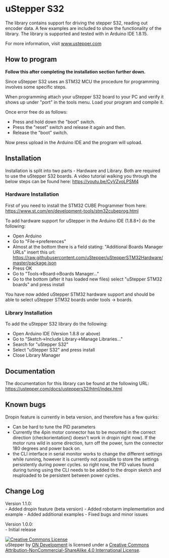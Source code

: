 # uStepper S32

The library contains support for driving the stepper S32, reading out encoder data. A few examples are included to show the functionality of the library.
The library is supported and tested with in Arduino IDE 1.8.15.

For more information, visit www.ustepper.com

## How to program

**Follow this after completing the installation section further down.**

Since uStepper S32 uses an STM32 MCU the procedure for programming involves some specific steps.

When programming attach your uStepper S32 board to your PC and verify it shows up under "port" in the tools menu.
Load your program and compile it.
 
Once error free do as follows:
 - Press and hold down the "boot" switch.
 - Press the "reset" switch and release it again and then.
 - Release the "boot" switch.

Now press upload in the Arduino IDE and the program will upload.

## Installation

Installation is split into two parts - Hardware and Library. Both are required to use the uStepper S32 boards.
A video tutorial walking you through the below steps can be found here: https://youtu.be/CyVZvoLPSM4

### Hardware Installation 

First of you need to install the STM32 CUBE Programmer from here: https://www.st.com/en/development-tools/stm32cubeprog.html

To add hardware support for uStepper in the Arduino IDE (1.8.8+) do the following:
 - Open Arduino
 - Go to "File->preferences"
 - Almost at the bottom there is a field stating: "Additional Boards Manager URLs" insert this url: https://raw.githubusercontent.com/uStepper/uStepperSTM32Hardware/master/package.json
 - Press OK
 - Go to "Tools->Board->Boards Manager..."
 - Go to the bottom (after it has loaded new files) select "uStepper STM32 boards" and press install

You have now added uStepper STM32 hardware support and should be able to select uStepper STM32 boards under tools -> boards.

### Library Installation

To add the uStepper S32 library do the following:
- Open Arduino IDE (Version 1.8.8 or above)
- Go to "Sketch->Include Library->Manage Libraries..."
- Search for "uStepper S32"
- Select "uStepper S32" and press install
- Close Library Manager

## Documentation
The documentation for this library can be found at the following URL: https://ustepper.com/docs/usteppers32/html/index.html

## Known bugs
Dropin feature is currently in beta version, and therefore has a few quirks:
- Can be hard to tune the PID parameters
- Currently the 4pin motor connector has to be mounted in the correct direction (checkorientation() doesn't work in dropin right now). If the motor runs wild in some direction, turn off the power, turn the connector 180 degrees and power back on.
- the CLI interface in serial monitor works to change the different settings while running, however it is currently not possible to store the settings persistently during power cycles. so right now, the PID values found during tuning using the CLI needs to be added to the dropin sketch and reuploaded to be persistent between power cycles.

## Change Log
Version 1.1.0:	
	- Added dropin feature (beta version)
	- Added robotarm implementation and example
	- Added additional examples
	- Fixed bugs and minor issues
	
Version 1.0.0:	
	- Initial release

<a rel="license" href="http://creativecommons.org/licenses/by-nc-sa/4.0/"><img alt="Creative Commons License" style="border-width:0" src="https://i.creativecommons.org/l/by-nc-sa/4.0/88x31.png" /></a><br /><span xmlns:dct="http://purl.org/dc/terms/" property="dct:title">uStepper</span> by <a xmlns:cc="http://creativecommons.org/ns#" href="www.ustepper.com" property="cc:attributionName" rel="cc:attributionURL">ON Development</a> is licensed under a <a rel="license" href="http://creativecommons.org/licenses/by-nc-sa/4.0/">Creative Commons Attribution-NonCommercial-ShareAlike 4.0 International License</a>.
